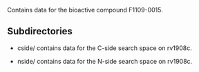 Contains data for the bioactive compound F1109-0015.

## Subdirectories

- cside/ contains data for the C-side search space on rv1908c.

- nside/ contains data for the N-side search space on rv1908c.

